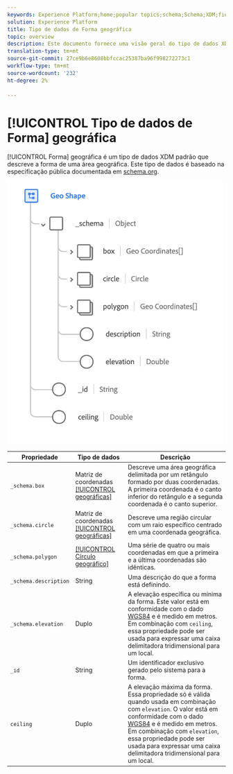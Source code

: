 ```yaml
---
keywords: Experience Platform;home;popular topics;schema;Schema;XDM;fields;schemas;Schemas;geo;geo shape;datatype;data-type;data type;
solution: Experience Platform
title: Tipo de dados de Forma geográfica
topic: overview
description: Este documento fornece uma visão geral do tipo de dados XDM da Forma geográfica.
translation-type: tm+mt
source-git-commit: 27ce9b6e8608bbfccac25387ba96f998272273c1
workflow-type: tm+mt
source-wordcount: '232'
ht-degree: 2%

---
```



# [!UICONTROL Tipo de dados de Forma] geográfica

[!UICONTROL Forma] geográfica é um tipo de dados XDM padrão que descreve a forma de uma área geográfica. Este tipo de dados é baseado na especificação pública documentada em [schema.org](https://schema.org/GeoShape).

<img src="../images/data-types/geo-shape.png" width="500" /><br />

| Propriedade | Tipo de dados | Descrição |
| --- | --- | --- |
| `_schema.box` | Matriz de coordenadas [[!UICONTROL geográficas]](./geo-coordinates.md) | Descreve uma área geográfica delimitada por um retângulo formado por duas coordenadas. A primeira coordenada é o canto inferior do retângulo e a segunda coordenada é o canto superior. |
| `_schema.circle` | Matriz de coordenadas [[!UICONTROL geográficas]](./geo-coordinates.md) | Descreve uma região circular com um raio específico centrado em uma coordenada geográfica. |
| `_schema.polygon` | [[!UICONTROL Círculo geográfico]](./geo-circle.md) | Uma série de quatro ou mais coordenadas em que a primeira e a última coordenadas são idênticas. |
| `_schema.description` | String | Uma descrição do que a forma está definindo. |
| `_schema.elevation` | Duplo | A elevação específica ou mínima da forma. Este valor está em conformidade com o dado [WGS84](http://gisgeography.com/wgs84-world-geodetic-system/) e é medido em metros. Em combinação com `ceiling`, essa propriedade pode ser usada para expressar uma caixa delimitadora tridimensional para um local. |
| `_id` | String | Um identificador exclusivo gerado pelo sistema para a forma. |
| `ceiling` | Duplo | A elevação máxima da forma. Essa propriedade só é válida quando usada em combinação com `elevation`. O valor está em conformidade com o dado [WGS84](http://gisgeography.com/wgs84-world-geodetic-system/) e é medido em metros. Em combinação com `elevation`, essa propriedade pode ser usada para expressar uma caixa delimitadora tridimensional para um local. |
